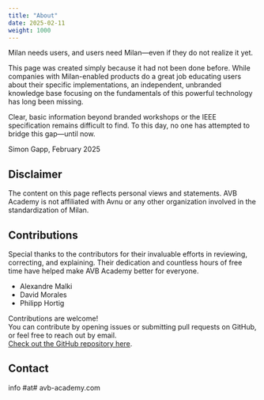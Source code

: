 ```yaml
---
title: "About"
date: 2025-02-11
weight: 1000
---
```


Milan needs users, and users need Milan—even if they do not realize it yet. 

This page was created simply because it had not been done before. While companies with Milan-enabled products do a great job educating users about their specific implementations, an independent, unbranded knowledge base focusing on the fundamentals of this powerful technology has long been missing.

Clear, basic information beyond branded workshops or the IEEE specification remains difficult to find. To this day, no one has attempted to bridge this gap—until now.

Simon Gapp, February 2025

## Disclaimer
The content on this page reflects personal views and statements. AVB Academy is not affiliated with Avnu or any other organization involved in the standardization of Milan.

## Contributions  
Special thanks to the contributors for their invaluable efforts in reviewing, correcting, and explaining. Their dedication and countless hours of free time have helped make AVB Academy better for everyone.  
- Alexandre Malki  
- David Morales
- Philipp Hortig

Contributions are welcome!  
You can contribute by opening issues or submitting pull requests on GitHub, or feel free to reach out by email.  
[Check out the GitHub repository here](https://github.com/avb-academy/avb_academy).

## Contact
info #at# avb-academy.com